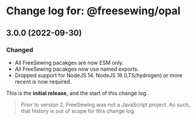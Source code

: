 # Change log for: @freesewing/opal


## 3.0.0 (2022-09-30)

### Changed

 - All FreeSewing pacakges are now ESM only.
 - All FreeSewing pacakges now use named exports.
 - Dropped support for NodeJS 14. NodeJS 18 (LTS/hydrogen) or more recent is now required.


This is the **initial release**, and the start of this change log.

> Prior to version 2, FreeSewing was not a JavaScript project.
> As such, that history is out of scope for this change log.

